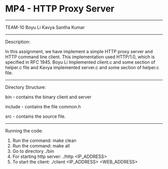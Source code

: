 # MP4 - HTTP Proxy Server
-------------------------------------------------------------------------------------------------------------------------

TEAM-10
Boyu Li
Kavya Santha Kumar

------------------------------------------------------------------------------------------------------------------------
Description:

In this assignment, we have implement a simple HTTP proxy server and HTTP command line client. This implementation used HTTP/1.0, which is specified in RFC 1945.
Boyu Li Implemented client.c and some section of helper.c file and Kavya implemented server.c and some section of helper.c file.

--------------------------------------------------------------------------------------------------------------------------
Directory Structure:

bin - contains the binary client and server

include - contains the file common.h

src - contains the source file.

--------------------------------------------------------------------------------------------------------------------------
Running the code:
1. Run the command: make clean
2. Run the command: make all
3. Go to directory ./bin
4. For starting http server: ./http <IP_ADDRESS> <PORT>
5. To start the client: ./client <IP_ADDRESS> <PORT> <WEB_ADDRESS>
  

